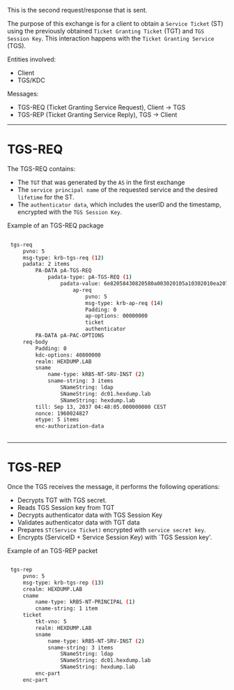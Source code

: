   This is the second request/response that is sent.

The purpose of this exchange is for a client to obtain a `Service Ticket` (ST) using the previously obtained `Ticket Granting Ticket` (TGT) and `TGS Session Key`. This interaction happens with the `Ticket Granting Service` (TGS).

Entities involved:
 - Client
 - TGS/KDC

 Messages:
 - TGS-REQ (Ticket Granting Service Request), Client -> TGS
 - TGS-REP (Ticket Granting Service Reply), TGS -> Client
 ---
# TGS-REQ

  The TGS-REQ contains:
 - The `TGT` that was generated by the `AS` in the first exchange
 - The `service principal name` of the requested service and the desired `lifetime` for the ST.
 - The `authenticator data`, which includes the userID and the timestamp, encrypted with the `TGS Session Key`.

  Example of an TGS-REQ package
```sh
  
 tgs-req
     pvno: 5
     msg-type: krb-tgs-req (12)
     padata: 2 items
         PA-DATA pA-TGS-REQ
             padata-type: pA-TGS-REQ (1)
                 padata-value: 6e82058430820580a003020105a10302010ea20703050000000000a38204c8618204c430…
                     ap-req
                         pvno: 5
                         msg-type: krb-ap-req (14)
                         Padding: 0
                         ap-options: 00000000
                         ticket
                         authenticator
         PA-DATA pA-PAC-OPTIONS
     req-body
         Padding: 0
         kdc-options: 40800000
         realm: HEXDUMP.LAB
         sname
             name-type: kRB5-NT-SRV-INST (2)
             sname-string: 3 items
                 SNameString: ldap
                 SNameString: dc01.hexdump.lab
                 SNameString: hexdump.lab
         till: Sep 13, 2037 04:48:05.000000000 CEST
         nonce: 1960024827
         etype: 5 items
         enc-authorization-data
  
```

---
# TGS-REP
  
Once the TGS receives the message, it performs the following operations:
 - Decrypts TGT with TGS secret.
 - Reads TGS Session key from TGT
 - Decrypts authenticator data with TGS Session Key
 - Validates authenticator data with TGT data
 - Prepares `ST(Service Ticket)` encrypted with `service secret key`.
 - Encrypts (ServiceID + Service Session Key) with `TGS Session key'.

  Example of an TGS-REP packet
```sh

 tgs-rep
     pvno: 5
     msg-type: krb-tgs-rep (13)
     crealm: HEXDUMP.LAB
     cname
         name-type: kRB5-NT-PRINCIPAL (1)
         cname-string: 1 item
     ticket
         tkt-vno: 5
         realm: HEXDUMP.LAB
         sname
             name-type: kRB5-NT-SRV-INST (2)
             sname-string: 3 items
                 SNameString: ldap
                 SNameString: dc01.hexdump.lab
                 SNameString: hexdump.lab
         enc-part
     enc-part
```